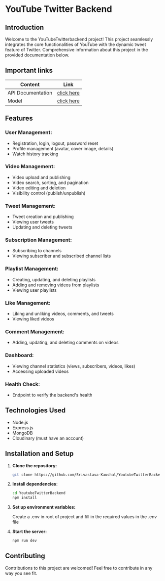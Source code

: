 # YouTube  Twitter Backend 


## Introduction

Welcome to the YouTubeTwitterbackend project! This project seamlessly integrates the core functionalities of YouTube with the dynamic tweet feature of Twitter. Comprehensive information about this project in the provided documentation below.

## Important links

| Content            | Link                                                                        |
| -------------------| ----------------------------------------------------------------------------|
| API Documentation  | [click here](https://documenter.getpostman.com/view/35017574/2sA3Qv7VtQ) |
| Model              | [click here ](https://app.eraser.io/workspace/kYIgEUp3Vj22pHXFFFIy)         |

## Features

### User Management:

- Registration, login, logout, password reset
- Profile management (avatar, cover image, details)
- Watch history tracking

### Video Management:

- Video upload and publishing
- Video search, sorting, and pagination
- Video editing and deletion
- Visibility control (publish/unpublish)

### Tweet Management:

- Tweet creation and publishing
- Viewing user tweets
- Updating and deleting tweets

### Subscription Management:

- Subscribing to channels
- Viewing subscriber and subscribed channel lists

### Playlist Management:

- Creating, updating, and deleting playlists
- Adding and removing videos from playlists
- Viewing user playlists

### Like Management:

- Liking and unliking videos, comments, and tweets
- Viewing liked videos

### Comment Management:

- Adding, updating, and deleting comments on videos

### Dashboard:

- Viewing channel statistics (views, subscribers, videos, likes)
- Accessing uploaded videos


### Health Check:

- Endpoint to verify the backend's health

## Technologies Used

- Node.js 
- Express.js
- MongoDB
- Cloudinary (must have an account)

## Installation and Setup

1. **Clone the repository:**

    ```bash
    git clone https://github.com/Srivastava-Kaushal/YoutubeTwitterBackend.git
    ```

2. **Install dependencies:**

    ```bash
    cd YoutubeTwitterBackend
    npm install
    ```

3. **Set up environment variables:**

    Create a .env in root of project and fill in the required values in the .env file

4. **Start the server:**

    ```bash
    npm run dev
    ```

## Contributing

Contributions to this project are welcomed! Feel free to contribute in any way you see fit.

